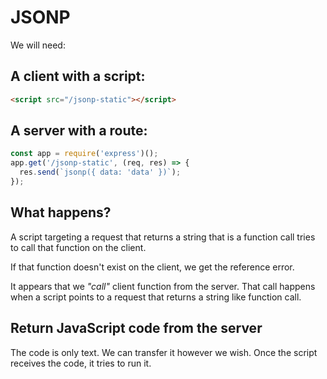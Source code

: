 # JSONP

We will need:

## A client with a script:

```html
<script src="/jsonp-static"></script>
```

## A server with a route:

```js
const app = require('express')();
app.get('/jsonp-static', (req, res) => {
  res.send(`jsonp({ data: 'data' })`);
});
```

## What happens?

A script targeting a request that returns a string that is a function call
tries to call that function on the client.

If that function doesn't exist on the client, we get the reference error.

It appears that we _"call"_ client function from the server. That call happens
when a script points to a request that returns a string like function call.

## Return JavaScript code from the server

The code is only text. We can transfer it however we wish. Once the script
receives the code, it tries to run it.
